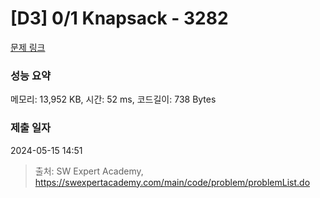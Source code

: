 # [D3] 0/1 Knapsack - 3282 

[문제 링크](https://swexpertacademy.com/main/code/problem/problemDetail.do?contestProbId=AWBJAVpqrzQDFAWr) 

### 성능 요약

메모리: 13,952 KB, 시간: 52 ms, 코드길이: 738 Bytes

### 제출 일자

2024-05-15 14:51



> 출처: SW Expert Academy, https://swexpertacademy.com/main/code/problem/problemList.do